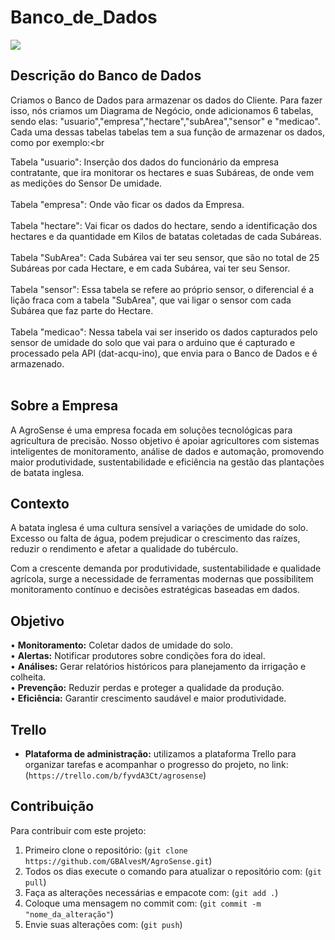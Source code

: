 # Banco_de_Dados

<img src="[https://portaladama.com/wp-content/uploads/2022/05/051122_imagem_batata_adobeStock_66913132-1-scaled.jpeg](https://thumbs.dreamstime.com/b/%C3%ADcone-do-centro-de-dados-projeto-monocrom%C3%A1tico-estilo-da-cole%C3%A7%C3%A3o-grande-dos-ui-simples-perfeito-pictograma-pixel-web-126724763.jpg)">

## Descrição do Banco de Dados

Criamos o Banco de Dados para armazenar os dados do Cliente. Para fazer isso, nós criamos um Diagrama de Negócio, onde adicionamos 6 tabelas, sendo elas: "usuario","empresa","hectare","subArea","sensor" e "medicao".<br>
Cada uma dessas tabelas tabelas tem a sua função de armazenar os dados, como por exemplo:<br<br>

Tabela "usuario": Inserção dos dados do funcionário da empresa contratante, que ira monitorar os hectares e suas Subáreas, de onde vem as medições do Sensor De umidade.<br><br>
Tabela "empresa": Onde vão ficar os dados da Empresa.<br><br>
Tabela "hectare": Vai ficar os dados do hectare, sendo a identificação dos hectares e da quantidade em Kilos de batatas coletadas de cada Subáreas.<br><br>
Tabela "SubArea": Cada Subárea vai ter seu sensor, que são no total de 25 Subáreas por cada Hectare, e em cada Subárea, vai ter seu Sensor.<br><br>
Tabela "sensor": Essa tabela se refere ao próprio sensor, o diferencial é a lição fraca com a tabela "SubArea", que vai ligar o sensor com cada Subárea que faz parte do Hectare.<br><br>
Tabela "medicao": Nessa tabela vai ser inserido os dados capturados pelo sensor de umidade do solo que vai para o arduino que é capturado e processado pela API (dat-acqu-ino),
que envia para o Banco de Dados e é armazenado.<br><br>

## Sobre a Empresa

A AgroSense é uma empresa focada em soluções tecnológicas para agricultura de precisão. Nosso objetivo é apoiar agricultores com sistemas inteligentes de monitoramento, análise de dados e automação, promovendo maior produtividade, sustentabilidade e eficiência na gestão das plantações de batata inglesa.

## Contexto

A batata inglesa é uma cultura sensível a variações de umidade do solo. Excesso ou falta de água, podem prejudicar o crescimento das raízes, reduzir o rendimento e afetar a qualidade do tubérculo.

Com a crescente demanda por produtividade, sustentabilidade e qualidade agrícola, surge a necessidade de ferramentas modernas que possibilitem monitoramento contínuo e decisões estratégicas baseadas em dados.

## Objetivo

•	**Monitoramento:** Coletar dados de umidade do solo.<br>
•	**Alertas:** Notificar produtores sobre condições fora do ideal.<br>
•	**Análises:** Gerar relatórios históricos para planejamento da irrigação e colheita.<br>
•	**Prevenção:** Reduzir perdas e proteger a qualidade da produção.<br>
•	**Eficiência:** Garantir crescimento saudável e maior produtividade.<br>

## Trello
- **Plataforma de administração:** utilizamos a plataforma Trello para organizar tarefas e acompanhar o progresso do projeto, no link:(`https://trello.com/b/fyvdA3Ct/agrosense`)

## Contribuição

Para contribuir com este projeto:
1. Primeiro clone o repositório: (`git clone https://github.com/GBAlvesM/AgroSense.git`)
2. Todos os dias execute o comando para atualizar o repositório com: (`git pull`)
3. Faça as alterações necessárias e empacote com: (`git add .`)
4. Coloque uma mensagem no commit com: (`git commit -m "nome_da_alteração"`)
5. Envie suas alterações com: (`git push`)


